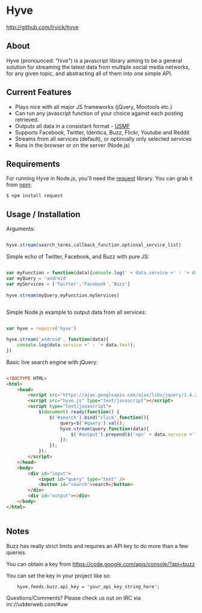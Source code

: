 # Hyve #
  
  <http://github.com/lrvick/hyve>


## About ##

  Hyve (pronounced: "hive") is a javascript library aiming to be a general
  solution for streaming the latest data from multiple social media networks,
  for any given topic, and abstracting all of them into one simple API.


## Current Features ##
 
  * Plays nice with all major JS frameworks (jQuery, Mootools etc.)
  * Can run any javascript function of your choice against each posting retrieved.
  * Outputs all data in a consistant format - [USMF][] 
  * Supports Facebook, Twitter, Identica, Buzz, Flickr, Youtube and Reddit
  * Streams from all services (default), or optinoally only selected services
  * Runs in the browser or on the server (Node.js)

[USMF]: https://github.com/lrvick/tawlk/wiki/Unified-Social-Media-Format-(USMF)


## Requirements ##

For running Hyve in Node.js, you'll need the [request][] library. You can grab
it from [npm][]:

    $ npm install request
    
[request]: https://github.com/mikeal/request
[npm]:     http://npmjs.org


## Usage / Installation ##
  
Arguments:

```javascript

hyve.stream(search_terms,callback_function,optional_service_list)

```

Simple echo of Twitter, Facebook, and Buzz with pure JS:
        
```javascript    

var myFunction = function(data){console.log(' + data.service +' : '+ data.text  +')}
var myQuery = 'android'
var myServices = ['Twitter','Facebook','Buzz']
    
hyve.stream(myQuery,myFunction,myServices)
        
```

Simple Node.js example to output data from all services:
        
```javascript        

var hyve = require('hyve')

hyve.stream('android', function(data){
    console.log(data.service +' : '+ data.text);
})

```

Basic live search engine with jQuery:

```html

<!DOCTYPE HTML> 
<html> 
    <head> 
        <script src="https://ajax.googleapis.com/ajax/libs/jquery/1.4.2/jquery.min.js"></script> 
        <script src="hyve.js" type="text/javascript"></script> 
        <script type="text/javascript">
            $(document).ready(function() {    
                $('#search').bind("click",function(){
                    query=$('#query').val();
                    hyve.stream(query,function(data){
                        $('#output').prepend($('<p>' + data.service +' : '+ data.text  +'</p>'))
                    });
                });
            });
        </script> 
    </head> 
    <body> 
        <div id="input"> 
            <input id="query" type="text" /> 
            <button id="search">search</button> 
        </div> 
        <div id="output"></div> 
    </body> 
</html>         
        
```

## Notes ##
    
  Buzz has really strict limits and requires an API key to do more than a few queries.

  You can obtain a key from <https://code.google.com/apis/console/?api=buzz>

  You can set the key in your project like so:
    
        hyve.feeds.buzz.api_key = 'your_api_key_string_here';

  Questions/Comments? Please check us out on IRC via irc://udderweb.com/#uw
